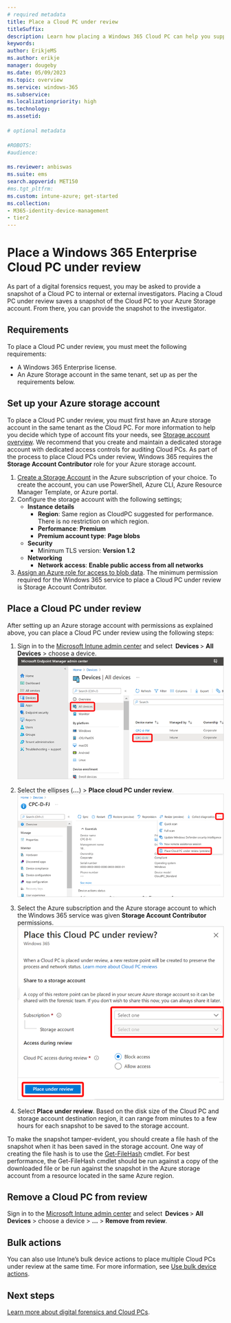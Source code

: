```yaml
---
# required metadata
title: Place a Cloud PC under review
titleSuffix:
description: Learn how placing a Windows 365 Cloud PC can help you support digital forensics.
keywords:
author: ErikjeMS  
ms.author: erikje
manager: dougeby
ms.date: 05/09/2023
ms.topic: overview
ms.service: windows-365
ms.subservice:
ms.localizationpriority: high
ms.technology:
ms.assetid: 

# optional metadata

#ROBOTS:
#audience:

ms.reviewer: anbiswas    
ms.suite: ems
search.appverid: MET150
#ms.tgt_pltfrm:
ms.custom: intune-azure; get-started
ms.collection:
- M365-identity-device-management
- tier2
---
```


# Place a Windows 365 Enterprise Cloud PC under review

As part of a digital forensics request, you may be asked to provide a snapshot of a Cloud PC to internal or external investigators. Placing a Cloud PC under review saves a snapshot of the Cloud PC to your Azure Storage account. From there, you can provide the snapshot to the investigator.

## Requirements

To place a Cloud PC under review, you must meet the following requirements:

- A Windows 365 Enterprise license.
- An Azure Storage account in the same tenant, set up as per the requirements below.

## Set up your Azure storage account

To place a Cloud PC under review, you must first have an Azure storage account in the same tenant as the Cloud PC. For more information to help you decide which type of account fits your needs, see [Storage account overview](/azure/storage/common/storage-account-overview). We recommend that you create and maintain a dedicated storage account with dedicated access controls for auditing Cloud PCs.
As part of the process to place Cloud PCs under review, Windows 365 requires the **Storage Account Contributor** role for your Azure storage account.

1. [Create a Storage Account](/azure/storage/common/storage-account-create) in the Azure subscription of your choice. To create the account, you can use PowerShell, Azure CLI, Azure Resource Manager Template, or Azure portal.
2. Configure the storage account with the following settings;
    - **Instance details**
        - **Region**: Same region as CloudPC suggested for performance. There is no restriction on which region.
        - **Performance**: **Premium**
        - **Premium account type**: **Page blobs**
    - **Security**
        - Minimum TLS version: **Version 1.2**
    - **Networking**
        - **Network access**: **Enable public access from all networks**
3. [Assign an Azure role for access to blob data](/azure/storage/blobs/assign-azure-role-data-access). The minimum permission required for the Windows 365 service to place a Cloud PC under review is Storage Account Contributor.

## Place a Cloud PC under review

After setting up an Azure storage account with permissions as explained above, you can place a Cloud PC under review using the following steps:

1. Sign in to the [Microsoft Intune admin center](https://go.microsoft.com/fwlink/?linkid=2109431) and select  **Devices** > **All Devices** > choose a device.
    ![Screenshot of choose a device](./media/place-cloud-pc-under-review/choose-device.png)
    
2. Select the ellipses (**…**) > **Place cloud PC under review**.
    ![Screenshot of place a Cloud PC under review](./media/place-cloud-pc-under-review/place-cloud-pc-under-review.png)
    
3. Select the Azure subscription and the Azure storage account to which the Windows 365 service was given **Storage Account Contributor** permissions.
    ![Screenshot of choose a subscription and storage](./media/place-cloud-pc-under-review/subscription-storage.png)
    
4. Select **Place under review**. Based on the disk size of the Cloud PC and storage account destination region, it can range from minutes to a few hours for each snapshot to be saved to the storage account.

To make the snapshot tamper-evident, you should create a file hash of the snapshot when it has been saved in the storage account. One way of creating the file hash is to use the [Get-FileHash](/powershell/module/microsoft.powershell.utility/get-filehash) cmdlet. For best performance, the Get-FileHash cmdlet should be run against a copy of the downloaded file or be run against the snapshot in the Azure storage account from a resource located in the same Azure region.

## Remove a Cloud PC from review

Sign in to the [Microsoft Intune admin center](https://go.microsoft.com/fwlink/?linkid=2109431) and select  **Devices** > **All Devices** > choose a device > **…** > **Remove from review**.

## Bulk actions

You can also use Intune’s bulk device actions to place multiple Cloud PCs under review at the same time. For more information, see [Use bulk device actions]( /mem/intune/remote-actions/bulk-device-actions).

## Next steps
[Learn more about digital forensics and Cloud PCs](digital-forensics.md).
